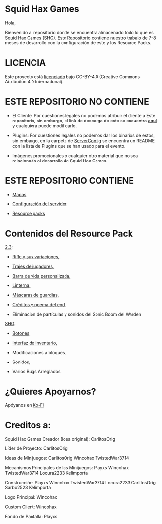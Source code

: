 # Squid Hax Games

Hola,

Bienvenido al repositorio donde se encuentra almacenado todo lo que es Squid Hax Games (SHG).
Este Repositorio contiene nuestro trabajo de 7-8 meses de desarrollo con la configuración de este y los Resource Packs.

# LICENCIA

Este proyecto está [licenciado](https://github.com/WinlandAtlas/SquidHaxGames/blob/main/LICENSE) bajo CC-BY-4.0 (Creative Commons Attribution 4.0 International).

# ESTE REPOSITORIO NO CONTIENE

- El Cliente:
Por cuestiones legales no podemos atribuir el cliente a Este repositorio, sin embargo, el link de descarga de este se encuentra [aquí](https://www.dropbox.com/scl/fi/42b62mc2pdlhs06nwj2li/SHGClient1.zip?rlkey=yqcozwnd3eicafa2lmtmv96fa&dl=1) y cualquiera puede modificarlo.

- Plugins:
Por cuestiones legales no podemos dar los binarios de estos, sin embargo, en la carpeta de [ServerConfig](https://github.com/WinlandAtlas/SquidHaxGames/tree/main/ServerConfig) se encuentra un README con la lista de Plugins que se han usado para el evento.

- Imágenes promocionales o cualquier otro material que no sea relacionado al desarrollo de Squid Hax Games.

# ESTE REPOSITORIO CONTIENE

- [Mapas](https://github.com/WinlandAtlas/SquidHaxGames/tree/main/Maps)

- [Configuración del servidor](https://github.com/WinlandAtlas/SquidHaxGames/tree/main/ServerConfig)

- [Resource packs](https://github.com/WinlandAtlas/SquidHaxGames/tree/main/ResourcePacks)

# Contenidos del Resource Pack

[2.3](https://github.com/WinlandAtlas/SquidHaxGames/blob/main/ResourcePacks/2.3ByPlayxs.zip):

- [Rifle y sus variaciones,](https://github.com/WinlandAtlas/SquidHaxGames/assets/100153287/6ba75644-53c1-4c89-a62c-a005d9b3cfc8)


- [Trajes de jugadores,](https://github.com/WinlandAtlas/SquidHaxGames/assets/100153287/61d8fda6-6044-497f-8c50-55b91189be23)


- [Barra de vida personalizada,](https://github.com/WinlandAtlas/SquidHaxGames/assets/100153287/5bcf650b-f4b6-42e4-93b0-b04311d5e910)


- [Linterna,](https://github.com/WinlandAtlas/SquidHaxGames/assets/100153287/d85e72e6-c5e4-43a5-a9f7-7429eab69271)

- [Máscaras de guardias,](https://github.com/WinlandAtlas/SquidHaxGames/assets/100153287/6c979b5b-e113-42c5-b257-69fad191e5a8)


- [Créditos y poema del end,](https://github.com/WinlandAtlas/SquidHaxGames/assets/100153287/7268c49e-79ab-453c-a7f0-0e582f005ce9)

- Eliminación de partículas y sonidos del Sonic Boom del Warden


[SHG](https://github.com/WinlandAtlas/SquidHaxGames/blob/main/ResourcePacks/shgGuiAndFixesByWincohax.zip):

- [Botones](https://github.com/WinlandAtlas/SquidHaxGames/assets/100153287/57808c8b-05e3-4196-b3f4-983f1e6632a6)

- [Interfaz de inventario,](https://github.com/WinlandAtlas/SquidHaxGames/assets/100153287/0bae108a-affa-4e85-a6c4-aace3b3e4ee5)

- Modificaciones a bloques,

- Sonidos,

- Varios Bugs Arreglados


# ¿Quieres Apoyarnos?

Apóyanos en [Ko-Fi](https://ko-fi.com/wincohax)

# Creditos a:

Squid Hax Games
Creador (Idea original): CarlitosOrig

Líder de Proyecto:
CarlitosOrig

Ideas de Minijuegos:
CarlitosOrig
Wincohax
TwistedWar3714

Mecanismos Principales de los Minijuegos:
Playxs
Wincohax
TwistedWar3714
Locura2233
Kelimporta

Construcción:
Playxs
Wincohax
TwistedWar3714
Locura2233
CarlitosOrig
Sarbo2523
Kelimporta

Logo Principal:
Wincohax

Custom Client:
Wincohax

Fondo de Pantalla:
Playxs

